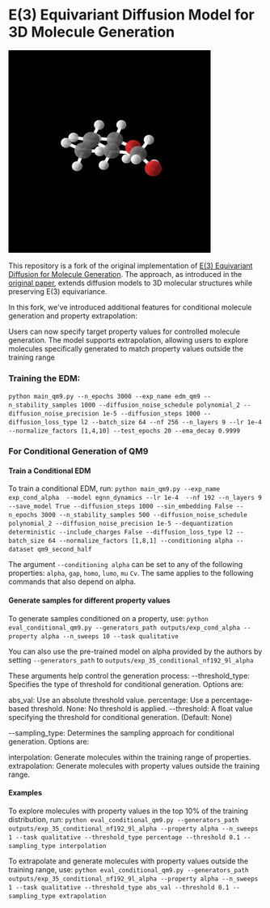 # E(3) Equivariant Diffusion Model for 3D Molecule Generation

<img src="equivariant_diffusion/gif_mol_gen.gif" width="400">

This repository is a fork of the original implementation of [E(3) Equivariant Diffusion for Molecule Generation](https://github.com/ehoogeboom/e3_diffusion_for_molecules/tree/main). The approach, as introduced in the [original paper](https://arxiv.org/abs/2203.17003), extends diffusion models to 3D molecular structures while preserving E(3) equivariance.

In this fork, we've introduced additional features for conditional molecule generation and property extrapolation:

Users can now specify target property values for controlled molecule generation.
The model supports extrapolation, allowing users to explore molecules specifically generated to match property values outside the training range

### Training the EDM:

```python main_qm9.py --n_epochs 3000 --exp_name edm_qm9 --n_stability_samples 1000 --diffusion_noise_schedule polynomial_2 --diffusion_noise_precision 1e-5 --diffusion_steps 1000 --diffusion_loss_type l2 --batch_size 64 --nf 256 --n_layers 9 --lr 1e-4 --normalize_factors [1,4,10] --test_epochs 20 --ema_decay 0.9999```


### For Conditional Generation of QM9

#### Train a Conditional EDM
To train a conditional EDM, run:
```python main_qm9.py --exp_name exp_cond_alpha  --model egnn_dynamics --lr 1e-4  --nf 192 --n_layers 9 --save_model True --diffusion_steps 1000 --sin_embedding False --n_epochs 3000 --n_stability_samples 500 --diffusion_noise_schedule polynomial_2 --diffusion_noise_precision 1e-5 --dequantization deterministic --include_charges False --diffusion_loss_type l2 --batch_size 64 --normalize_factors [1,8,1] --conditioning alpha --dataset qm9_second_half```

The argument `--conditioning alpha` can be set to any of the following properties: `alpha`, `gap`, `homo`, `lumo`, `mu` `Cv`. The same applies to the following commands that also depend on alpha.

#### Generate samples for different property values
To generate samples conditioned on a property, use:
```python eval_conditional_qm9.py --generators_path outputs/exp_cond_alpha --property alpha --n_sweeps 10 --task qualitative```

You can also use the pre-trained model on alpha provided by the authors by setting `--generators_path` to `outputs/exp_35_conditional_nf192_9l_alpha` 

These arguments help control the generation process:
--threshold_type: Specifies the type of threshold for conditional generation. Options are:

abs_val: Use an absolute threshold value.
percentage: Use a percentage-based threshold.
None: No threshold is applied.
--threshold: A float value specifying the threshold for conditional generation. (Default: None)

--sampling_type: Determines the sampling approach for conditional generation. Options are:

interpolation: Generate molecules within the training range of properties.
extrapolation: Generate molecules with property values outside the training range.

#### Examples
To explore molecules with property values in the top 10% of the training distribution, run:
```python eval_conditional_qm9.py --generators_path outputs/exp_35_conditional_nf192_9l_alpha --property alpha --n_sweeps 1 --task qualitative --threshold_type percentage --threshold 0.1 --sampling_type interpolation```

To extrapolate and generate molecules with property values outside the training range, use:
```python eval_conditional_qm9.py --generators_path outputs/exp_35_conditional_nf192_9l_alpha --property alpha --n_sweeps 1 --task qualitative --threshold_type abs_val --threshold 0.1 --sampling_type extrapolation```


